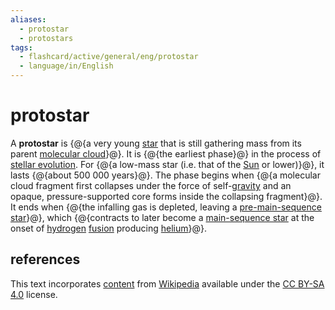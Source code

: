 ```yaml
---
aliases:
  - protostar
  - protostars
tags:
  - flashcard/active/general/eng/protostar
  - language/in/English
---
```


# protostar

A __protostar__ is {@{a very young [star](star.md) that is still gathering mass from its parent [molecular cloud](molecular%20cloud.md)}@}. It is {@{the earliest phase}@} in the process of [stellar evolution](stellar%20evolution.md). For {@{a low-mass star (i.e. that of the [Sun](sun.md) or lower)}@}, it lasts {@{about 500&nbsp;000 years}@}. The phase begins when {@{a molecular cloud fragment first collapses under the force of self-[gravity](gravity.md) and an opaque, pressure-supported core forms inside the collapsing fragment}@}. It ends when {@{the infalling gas is depleted, leaving a [pre-main-sequence star](pre-main-sequence%20star.md)}@}, which {@{contracts to later become a [main-sequence star](main%20sequence.md) at the onset of [hydrogen](hydrogen.md) [fusion](nuclear%20fusion.md) producing [helium](helium.md)}@}. <!--SR:!2025-02-20,151,310!2025-07-26,277,330!2025-10-30,339,310!2025-05-12,197,270!2025-07-17,254,290!2025-05-13,202,310!2025-04-18,192,310-->

## references

This text incorporates [content](https://en.wikipedia.org/wiki/protostar) from [Wikipedia](Wikipedia.md) available under the [CC BY-SA 4.0](https://creativecommons.org/licenses/by-sa/4.0/) license.
